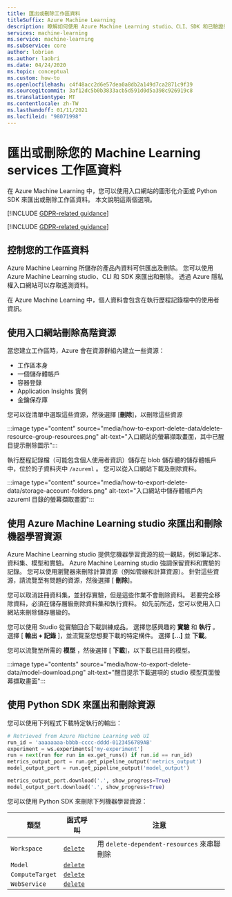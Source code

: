 ```yaml
---
title: 匯出或刪除工作區資料
titleSuffix: Azure Machine Learning
description: 瞭解如何使用 Azure Machine Learning studio、CLI、SDK 和已驗證的 REST Api 來匯出或刪除您的工作區。
services: machine-learning
ms.service: machine-learning
ms.subservice: core
author: lobrien
ms.author: laobri
ms.date: 04/24/2020
ms.topic: conceptual
ms.custom: how-to
ms.openlocfilehash: c4f48acc2d6e57dea0a8db2a149d7ca2871c9f39
ms.sourcegitcommit: 3af12dc5b0b3833acb5d591d0d5a398c926919c8
ms.translationtype: MT
ms.contentlocale: zh-TW
ms.lasthandoff: 01/11/2021
ms.locfileid: "98071998"
---
```

# <a name="export-or-delete-your-machine-learning-service-workspace-data"></a>匯出或刪除您的 Machine Learning services 工作區資料

在 Azure Machine Learning 中，您可以使用入口網站的圖形化介面或 Python SDK 來匯出或刪除工作區資料。 本文說明這兩個選項。

[!INCLUDE [GDPR-related guidance](../../includes/gdpr-dsr-and-stp-note.md)]

[!INCLUDE [GDPR-related guidance](../../includes/gdpr-intro-sentence.md)]

## <a name="control-your-workspace-data"></a>控制您的工作區資料

Azure Machine Learning 所儲存的產品內資料可供匯出及刪除。 您可以使用 Azure Machine Learning studio、CLI 和 SDK 來匯出和刪除。 透過 Azure 隱私權入口網站可以存取遙測資料。 

在 Azure Machine Learning 中，個人資料會包含在執行歷程記錄檔中的使用者資訊。 

## <a name="delete-high-level-resources-using-the-portal"></a>使用入口網站刪除高階資源

當您建立工作區時，Azure 會在資源群組內建立一些資源：

- 工作區本身
- 一個儲存體帳戶
- 容器登錄
- Application Insights 實例
- 金鑰保存庫

您可以從清單中選取這些資源，然後選擇 [**刪除**]，以刪除這些資源 

:::image type="content" source="media/how-to-export-delete-data/delete-resource-group-resources.png" alt-text="入口網站的螢幕擷取畫面，其中已醒目提示刪除圖示":::

執行歷程記錄檔（可能包含個人使用者資訊）儲存在 blob 儲存體的儲存體帳戶中，位於的子資料夾中 `/azureml` 。 您可以從入口網站下載及刪除資料。

:::image type="content" source="media/how-to-export-delete-data/storage-account-folders.png" alt-text="入口網站中儲存體帳戶內 azureml 目錄的螢幕擷取畫面":::

## <a name="export-and-delete-machine-learning-resources-using-azure-machine-learning-studio"></a>使用 Azure Machine Learning studio 來匯出和刪除機器學習資源

Azure Machine Learning studio 提供您機器學習資源的統一觀點，例如筆記本、資料集、模型和實驗。 Azure Machine Learning studio 強調保留資料和實驗的記錄。 您可以使用瀏覽器來刪除計算資源（例如管線和計算資源）。 針對這些資源，請流覽至有問題的資源，然後選擇 [ **刪除**]。 

您可以取消註冊資料集，並封存實驗，但是這些作業不會刪除資料。 若要完全移除資料，必須在儲存層級刪除資料集和執行資料。 如先前所述，您可以使用入口網站來刪除儲存層級的。

您可以使用 Studio 從實驗回合下載訓練成品。 選擇您感興趣的 **實驗** 和 **執行** 。 選擇 [ **輸出 + 記錄** ]，並流覽至您想要下載的特定構件。 選擇 **[...]** 並 **下載**。

您可以流覽至所需的 **模型** ，然後選擇 [ **下載**]，以下載已註冊的模型。 

:::image type="contents" source="media/how-to-export-delete-data/model-download.png" alt-text="醒目提示下載選項的 studio 模型頁面螢幕擷取畫面":::

## <a name="export-and-delete-resources-using-the-python-sdk"></a>使用 Python SDK 來匯出和刪除資源

您可以使用下列程式下載特定執行的輸出： 

```python
# Retrieved from Azure Machine Learning web UI
run_id = 'aaaaaaaa-bbbb-cccc-dddd-0123456789AB'
experiment = ws.experiments['my-experiment']
run = next(run for run in ex.get_runs() if run.id == run_id)
metrics_output_port = run.get_pipeline_output('metrics_output')
model_output_port = run.get_pipeline_output('model_output')

metrics_output_port.download('.', show_progress=True)
model_output_port.download('.', show_progress=True)
```

您可以使用 Python SDK 來刪除下列機器學習資源： 

| 類型 | 函式呼叫  | 注意 | 
| --- | --- | --- |
| `Workspace` | [`delete`](/python/api/azureml-core/azureml.core.workspace.workspace?preserve-view=true&view=azure-ml-py#&preserve-view=truedelete-delete-dependent-resources-false--no-wait-false-) | 用 `delete-dependent-resources` 來串聯刪除 |
| `Model` | [`delete`](/python/api/azureml-core/azureml.core.model%28class%29?preserve-view=true&view=azure-ml-py#&preserve-view=truedelete--) | | 
| `ComputeTarget` | [`delete`](/python/api/azureml-core/azureml.core.computetarget?preserve-view=true&view=azure-ml-py#&preserve-view=truedelete--) | |
| `WebService` | [`delete`](/python/api/azureml-core/azureml.core.webservice%28class%29?preserve-view=true&view=azure-ml-py) | |